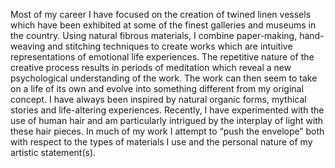 Most of my career I have focused on the creation of twined linen vessels which have been exhibited at some of the finest galleries and museums in the country. Using natural fibrous materials, I combine paper-making, hand-weaving and stitching techniques to create works which are intuitive representations of emotional life experiences. The repetitive nature of the creative process results in periods of meditation which reveal a new psychological understanding of the work. The work can then seem to take on a life of its own and evolve into something different from my original concept. I have always been inspired by natural organic forms, mythical stories and life-altering experiences. Recently, I have experimented with the use of human hair and am particularly intrigued by the interplay of light with these hair pieces.  In much of my work I attempt to “push the envelope” both with respect to the types of materials I use and the personal nature of my artistic statement(s).